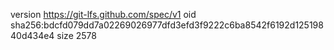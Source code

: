 version https://git-lfs.github.com/spec/v1
oid sha256:bdcfd079dd7a02269026977dfd3efd3f9222c6ba8542f6192d12519840d434e4
size 2578
